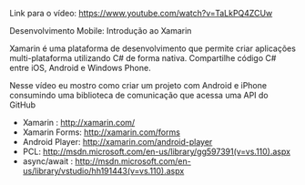 Link para o vídeo: https://www.youtube.com/watch?v=TaLkPQ4ZCUw

Desenvolvimento Mobile: Introdução ao Xamarin

Xamarin é uma plataforma de desenvolvimento que permite criar aplicações multi-plataforma utilizando C# de forma nativa. Compartilhe código C# entre iOS, Android e Windows Phone.

Nesse vídeo eu mostro como criar um projeto com Android e iPhone consumindo uma biblioteca de comunicação que acessa uma API do GitHub

- Xamarin : http://xamarin.com/
- Xamarin Forms: http://xamarin.com/forms
- Android Player: http://xamarin.com/android-player
- PCL: http://msdn.microsoft.com/en-us/library/gg597391(v=vs.110).aspx
- async/await : http://msdn.microsoft.com/en-us/library/vstudio/hh191443(v=vs.110).aspx
